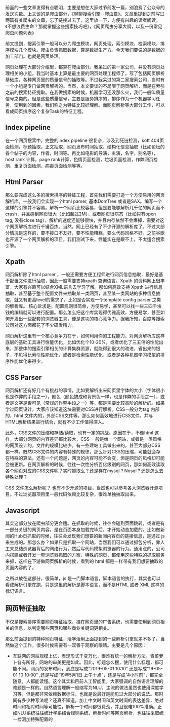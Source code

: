 前面的一些文章发得有点聪明，主要是想在大家过节前发一篇，别浪费了公众号的发送次数。上文谈的是爬虫部分，《聊聊搜索引擎--爬虫篇》。文章里提到之前写过两篇有关爬虫的文章，忘了链接过去了，这里放一下，方便有兴趣的读者阅读。《不想浪费生命？那就掌握这些搜索技巧吧》，《网页爬虫分享大纲，以及一份常见爬虫问题列表》

前文提到，搜索引擎一般可以分为爬虫模块，网页处理，索引模块，检索模块，排序模块几个模块。爬虫负责抓取数据，算是数据生产方。今天我们要说的是数据的加工部门。也就是网页处理。

网页处理在大部分介绍里，都算在爬虫部分。我呆过的第一家公司，并没有网页处理相关的小组。我当时基本上算是最主要的网页处理工程师了，写了包括网页解析基础库，各种网页里的质量信号的抽取等。不过我呆过的第二家搜索公司，当时有一个小组是专门做网页解析的。当然，本文要谈的不局限于网页解析，而是在索引之前的搜索特征提取。在我做搜索的时候，机器学习还没那么火，我们一般叫质量信号之类的。但是这些质量信号，主要是服务排序的，排序作为一个机器学习任务，使用到的因素，我们称之为特征比较好理解。而网页解析等大部分工作，可以看成网页排序这个复杂Task的特征工程。

## Index pipeline

在一个网页搜索中，完整的index pipeline 很复杂，涉及到死链检测，soft 404页面检测，标题抽取，正文抽取，网页发布时间抽取，结构化信息抽取（比如论坛的各个帖子的内容，作者，时间等。再比如电影的导演，主演，名字，别名等），host rank 计算，page rank计算，色情页面检测，垃圾页面检测，作弊网页检测，重复页面检测，病毒页面检测等等。

## Html Parser

那么要完成这么多的搜索排序的特征工程，首先我们需要打造一个方便易用的网页解析库。一般我们会实现一个html parser, 基本DomTree 或者是SAX。编写一个这样的引擎并不容易。解析一个网页比较容易，但是要能够解析几千亿的网页而不crash，并且碰到网页很大（比如超过2M），或者网页很病态（比如只有open tag, 没有close tag），解析的速度还能够很快，并且内存依然不会爆掉，需要对这个网页解析库进行千锤百炼。当然，网上已经有了不少开源的解析库了。不过大部分情况是这样的，要不接口不友好，要不性能糟糕，要么代码风格不好。之前谷歌也开源了一个网页解析的项目，我们测试下来，性能实在是跟不上，不太适合搜索引擎。

## Xpath

网页解析除了html parser ，一般还需要方便工程师进行网页信息抽取，最好是基于配置文件进行抽取，因此一般需要支持xpath 查询语言。Xpath 的资料网上很丰富，大家有兴趣可以结合XML语言去学习了解。那如何高效支持 Xpath 进行信息抽取，甚至基于整个配置文件来抽取某一类网页，甚至某一类网站的多种信息抽取，就又有更高level的需求了，比如是否实现一个template config parser 之类的解析库。 核心诉求是，配置规则很简单，方便易学，甚至可以找一些三四千块钱的编辑就可以进行配置。那么怎么把这个库实现得优雅高效，方便易学，甚至如何开发出一些配套的浏览器工具，便是这块的核心竞争力。据我所知，百度等搜索公司对这方面都花了不少研发精力。

网页解析这里有一个核心竞争力在于，如何利用你的工程能力，对网页解析库这样底层的基础工具进行性能优化，比如优化个10-20%，或者优化了三五倍的性能出来，那整体的搜索引擎相关的计算集群资源，就能得到很大的改进，省出来的银子，不见得比索引性能优化，或者是检索性能优化，或者是各种机器学习模型的排序性能优化来得少。

## CSS Parser

网页解析还有好几个有挑战的事情，比如要解析出来网页里字体的大小（字体很小也是作弊的手段之一），颜色（颜色搞成和背景色一样，也是作弊的手段之一），或者是文字是否可见（常规的作弊手段之一）等，都是需要比较高阶的解析的。如果学过网页设计，大家应该知道这块需要对CSS进行解析。CSS一般分为tag 内部的，html 文件内的，外部CSS文件等。那么如何高效地进行CSS文件，并与HTML解析结果进行结合，就有不少工作值得深入。

此外，CSS文件的压缩和存储/读取，也有一定的挑战。原因在于，不像html 这样，大部分网页的内容差异都比较大，CSS 一般是给一个网站，或者是一类风格的网页设计的，文件的规模比较少。有一些建站工具做出来的，甚至大部分CSS都一样。既然CSS文件的内容有特殊的规律，那么针对CSS的压缩，可能就会存在特殊的算法。还有一个问题是，网页的内容可能不会变，但是网页的风格却可能会被更新。在网页解析的时候，往往一次性分析百亿级别的网页，那如何高效读取各个网页对应的CSS文件呢？实时抓取么？还是存在mysql ? Nosql ? 还是怎么去特殊处理？

CSS 文件怎么解析呢？ 也有不少开源的项目，当然也可以参考各大浏览器开源项目。不过浏览器项目里一般代码依赖比较复杂，很难单独抽取出来。

## Javascript

其实这部分放在爬虫部分更合适。在抓取的时候，往往会碰到页面跳转，或者是有一部分关键的网页内容，是在页面本身加载完毕后，才开始动态加载的。比如做新闻的Hub页抓取的时候，往往会发现我们想要的新闻内容页的链接信息，是通过 js 来生成的。那怎么办？如果只是抓取一个网站，当然我们可以通过抓包分析，靠人工来总结浏览器背后的网络行为，然后写代码模拟浏览器的行为。通用点的，公司内搭建或者开发一套浏览器抓取的方案，特殊的网页，都使用这些特殊的抓取服务来抓，这样在下游做网页解析的时候，看到的 html 都是一样带有我们想要抽取的页面内容的了。

之所以放在这部分，很简单，js 是一门脚本语言，脚本语言的执行，其实也可以看成解析引擎在跑，只是这里的解析是脚本语言，而不是HTML 或者 XML 这样的标记语言。

## 网页特征抽取

不仅是搜索排序需要网页特征抽取，挂在网页里的广告系统，也需要使用到网页相关的信息，以判定哪些网页和哪些商业关键词更相关。

那么前面提到的特种网页特征，活学活用上面提到的一些解析引擎就差不多了。当然做这个工作，很多时候需要有一双善于观察的眼睛。主要是几个原因：

- 互联网的网站规模上亿，表现形式千变万化，很难有统一的解析方法。青菜萝卜各有所好，网站的审美更是如此。因此，标题怎么摆，使用什么标题，都可能不同。网页的发布时间，到底是写成“2019-05-01 10:10” 还是写成“19-05-01 10:10:00” ,还是写成“19年5月1日 上午十点”，还是写成“4小时前”，都完全随意，人都能读懂。这个其实和目前人工智能里，大家强调的自然语言理解的难题是一样的。自然语言理解一般缩写为NLU，主流的做法虽然也使用深度学习等，但是都非常依赖数据标注，也就是说最好是能见过大部分的说法。那时间有多少种写法呢？还真不知道。加上中文时间和英文时间的表达差异，绝对时间和相对时间等可能性，解析一个时间都很费劲，并且很难100%准确。正如NLU系统往往统计学系结合规则系统，解析时间等网页解析，也往往采取统一检测加特殊配置的
<!--stackedit_data:
eyJoaXN0b3J5IjpbMTEwMzI4OTk4OV19
-->
